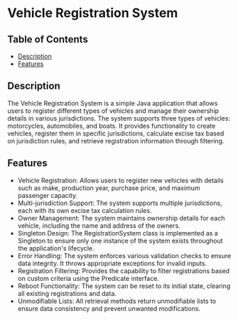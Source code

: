 # Vehicle Registration System

## Table of Contents

- [Description](#description)
- [Features](#features)

## Description

The Vehicle Registration System is a simple Java application that allows users to register different types of vehicles and manage their ownership details in various jurisdictions. The system supports three types of vehicles: motorcycles, automobiles, and boats. It provides functionality to create vehicles, register them in specific jurisdictions, calculate excise tax based on jurisdiction rules, and retrieve registration information through filtering.

## Features

- Vehicle Registration: Allows users to register new vehicles with details such as make, production year, purchase price, and maximum passenger capacity.
- Multi-jurisdiction Support: The system supports multiple jurisdictions, each with its own excise tax calculation rules.
- Owner Management: The system maintains ownership details for each vehicle, including the name and address of the owners.
- Singleton Design: The RegistrationSystem class is implemented as a Singleton to ensure only one instance of the system exists throughout the application's lifecycle.
- Error Handling: The system enforces various validation checks to ensure data integrity. It throws appropriate exceptions for invalid inputs.
- Registration Filtering: Provides the capability to filter registrations based on custom criteria using the Predicate interface.
- Reboot Functionality: The system can be reset to its initial state, clearing all existing registrations and data.
- Unmodifiable Lists: All retrieval methods return unmodifiable lists to ensure data consistency and prevent unwanted modifications.